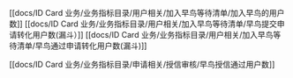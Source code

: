 [[docs/ID Card 业务/业务指标目录/用户相关/加入早鸟等待清单/加入早鸟的用户数]]
[[docs/ID Card 业务/业务指标目录/用户相关/加入早鸟等待清单/早鸟提交申请转化用户数(漏斗）]]
[[docs/ID Card 业务/业务指标目录/用户相关/加入早鸟等待清单/早鸟通过申请转化用户数(漏斗)]]

[[docs/ID Card 业务/业务指标目录/申请相关/授信审核/早鸟授信通过用户数]]

